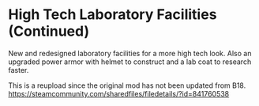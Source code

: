 # High Tech Laboratory Facilities (Continued)

New and redesigned laboratory facilities for a more high tech look.
Also an upgraded power armor with helmet to construct and a lab coat to research faster.

This is a reupload since the original mod has not been updated from B18.
https://steamcommunity.com/sharedfiles/filedetails/?id=841760538
